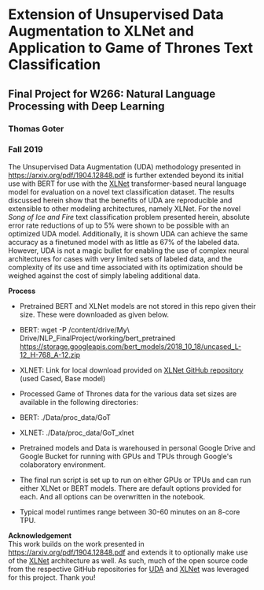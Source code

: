 # Extension of Unsupervised Data Augmentation to XLNet and Application to Game of Thrones Text Classification
## Final Project for W266: Natural Language Processing with Deep Learning
### Thomas Goter
### Fall 2019

The Unsupervised Data Augmentation (UDA) methodology presented in https://arxiv.org/pdf/1904.12848.pdf is further extended beyond its initial use with BERT for use with the [XLNet](https://arxiv.org/pdf/1906.08237.pdf) transformer-based neural language model for evaluation on a novel text classification dataset. The results discussed herein show that the benefits of UDA are reproducible and extensible to other modeling architectures, namely XLNet. For the novel *Song of Ice and Fire* text classification problem presented herein, absolute error rate reductions of up to 5\% were shown to be possible with an optimized UDA model.  Additionally, it is shown UDA can achieve the same accuracy as a finetuned model with as little as 67\% of the labeled data. However, UDA is not a magic bullet for enabling the use of complex neural architectures for cases with very limited sets of labeled data, and the complexity of its use and time associated with its optimization should be weighed against the cost of simply labeling additional data.

**Process**
 - Pretrained BERT and XLNet models are not stored in this repo given their size. These were downloaded as given below.
 - BERT: wget -P /content/drive/My\ Drive/NLP_FinalProject/working/bert_pretrained https://storage.googleapis.com/bert_models/2018_10_18/uncased_L-12_H-768_A-12.zip
 - XLNET: Link for local download provided on [XLNet GitHub repository](https://github.com/zihangdai/xlnet) (used Cased, Base model)
 
 - Processed Game of Thrones data for the various data set sizes are available in the following directories: 
 - BERT: ./Data/proc_data/GoT 
 - XLNET: ./Data/proc_data/GoT_xlnet
 
 - Pretrained models and Data is warehoused in personal Google Drive and Google Bucket for running with GPUs and TPUs through Google's colaboratory environment. 
 
 - The final run script is set up to run on either GPUs or TPUs and can run either XLNet or BERT models. There are default options provided for each. And all options can be overwritten in the notebook. 
 
 - Typical model runtimes range between 30-60 minutes on an 8-core TPU. 

**Acknowledgement**  
This work builds on the work presented in https://arxiv.org/pdf/1904.12848.pdf and extends it to optionally make use of the [XLNet](https://arxiv.org/pdf/1906.08237.pdf) architecture as well. As such, much of the open source code from the respective GitHub repositories for [UDA](https://github.com/google-research/uda) and [XLNet](https://github.com/zihangdai/xlnet) was leveraged for this project. Thank you!



